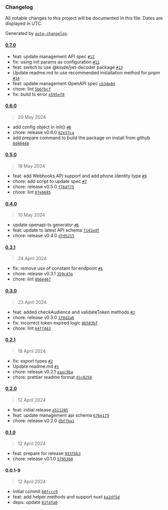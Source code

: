 ### Changelog

All notable changes to this project will be documented in this file. Dates are displayed in UTC.

Generated by [`auto-changelog`](https://github.com/CookPete/auto-changelog).

#### [0.7.0](https://github.com/kinde-oss/kinde-management-sdk-js/compare/0.6.0...0.7.0)

- feat: update management API spec [`#12`](https://github.com/kinde-oss/kinde-management-sdk-js/pull/12)
- fix: using init params as configuration [`#11`](https://github.com/kinde-oss/kinde-management-sdk-js/pull/11)
- feat: switch to use @kinde/jwt-decoder package [`#13`](https://github.com/kinde-oss/kinde-management-sdk-js/pull/13)
- Update readme.md to use recommended installation method for pnpm [`#14`](https://github.com/kinde-oss/kinde-management-sdk-js/pull/14)
- feat: update management OpenAPI spec [`cb3de8d`](https://github.com/kinde-oss/kinde-management-sdk-js/commit/cb3de8d073da43b0e0a7e5c8f70b872918d525b2)
- chore: lint [`5b6fbcf`](https://github.com/kinde-oss/kinde-management-sdk-js/commit/5b6fbcfeaf1fa0ce22f8206017b3be98277a52b9)
- fix: build ts error [`e595ef0`](https://github.com/kinde-oss/kinde-management-sdk-js/commit/e595ef06e50c42471fd9611f82b8fb81567d1811)

#### [0.6.0](https://github.com/kinde-oss/kinde-management-sdk-js/compare/0.5.0...0.6.0)

> 20 May 2024

- add config object in init() [`#8`](https://github.com/kinde-oss/kinde-management-sdk-js/pull/8)
- chore: release v0.6.0 [`82e37ca`](https://github.com/kinde-oss/kinde-management-sdk-js/commit/82e37caa5751d430415e89a4516e658b1c9889a2)
- add prepare command to build the package on install from github [`8d40448`](https://github.com/kinde-oss/kinde-management-sdk-js/commit/8d40448cb02e0a16ad10181c99e0def921e05dc6)

#### [0.5.0](https://github.com/kinde-oss/kinde-management-sdk-js/compare/0.4.0...0.5.0)

> 18 May 2024

- feat: add Webhooks API support and add phone identity type [`#9`](https://github.com/kinde-oss/kinde-management-sdk-js/pull/9)
- chore: add script to update spec [`#7`](https://github.com/kinde-oss/kinde-management-sdk-js/pull/7)
- chore: release v0.5.0 [`f764f75`](https://github.com/kinde-oss/kinde-management-sdk-js/commit/f764f7543c810cad4a236c780acb999a226b4dca)
- chore: lint [`07eb685`](https://github.com/kinde-oss/kinde-management-sdk-js/commit/07eb68569668752adecdd347f722a4057e582240)

#### [0.4.0](https://github.com/kinde-oss/kinde-management-sdk-js/compare/0.3.1...0.4.0)

> 10 May 2024

- update openapi-ts generator [`#6`](https://github.com/kinde-oss/kinde-management-sdk-js/pull/6)
- feat: update to latest API schema [`f141edf`](https://github.com/kinde-oss/kinde-management-sdk-js/commit/f141edff0d86bf0e85183738219af04f334a173d)
- chore: release v0.4.0 [`dfd5215`](https://github.com/kinde-oss/kinde-management-sdk-js/commit/dfd5215966c26e3f2371b302f7ea43e16c7e9baf)

#### [0.3.1](https://github.com/kinde-oss/kinde-management-sdk-js/compare/0.3.0...0.3.1)

> 24 April 2024

- fix: remove use of constant for endpoint [`#4`](https://github.com/kinde-oss/kinde-management-sdk-js/pull/4)
- chore: release v0.3.1 [`359c43a`](https://github.com/kinde-oss/kinde-management-sdk-js/commit/359c43abdfc6cad875a5b8dd2556135678e2a14d)
- chore: lint [`0b6e467`](https://github.com/kinde-oss/kinde-management-sdk-js/commit/0b6e467d03056907f479c9e835ec4d85c18f7092)

#### [0.3.0](https://github.com/kinde-oss/kinde-management-sdk-js/compare/0.2.1...0.3.0)

> 23 April 2024

- feat: added checkAudience and validateToken methods [`#3`](https://github.com/kinde-oss/kinde-management-sdk-js/pull/3)
- chore: release v0.3.0 [`1f8d2a6`](https://github.com/kinde-oss/kinde-management-sdk-js/commit/1f8d2a68c4e332eaa9b2dc382410195213aa538e)
- fix: incorrect token expired logic [`86583bf`](https://github.com/kinde-oss/kinde-management-sdk-js/commit/86583bf166352219cdac233e91fe3efc1aee9ecb)
- chore: lint [`64ff463`](https://github.com/kinde-oss/kinde-management-sdk-js/commit/64ff463363cefa89251f36e0d1f2ec5747014331)

#### [0.2.1](https://github.com/kinde-oss/kinde-management-sdk-js/compare/0.2.0...0.2.1)

> 18 April 2024

- fix: export types [`#2`](https://github.com/kinde-oss/kinde-management-sdk-js/pull/2)
- Update readme.md [`#1`](https://github.com/kinde-oss/kinde-management-sdk-js/pull/1)
- chore: release v0.2.1 [`aaac9ba`](https://github.com/kinde-oss/kinde-management-sdk-js/commit/aaac9bad99a6f85cfdf341ecb273a88e262e5740)
- chore: prettier readme format [`d1c8250`](https://github.com/kinde-oss/kinde-management-sdk-js/commit/d1c825059517c503c1ed198a1b1b4108ae7a9e63)

#### [0.2.0](https://github.com/kinde-oss/kinde-management-sdk-js/compare/0.1.0...0.2.0)

> 12 April 2024

- feat: initial release [`a511285`](https://github.com/kinde-oss/kinde-management-sdk-js/commit/a511285400d834a2f34013b74d363ddc15c78f0e)
- feat: update management api schema [`676e175`](https://github.com/kinde-oss/kinde-management-sdk-js/commit/676e175bb4ebd671c9a9dbee279a9b87271d2058)
- chore: release v0.2.0 [`dbf7ba1`](https://github.com/kinde-oss/kinde-management-sdk-js/commit/dbf7ba1c583af054b36ee125d6312f592d25ac6c)

#### [0.1.0](https://github.com/kinde-oss/kinde-management-sdk-js/compare/0.0.1-9...0.1.0)

> 12 April 2024

- feat: prepare for release [`933fbb3`](https://github.com/kinde-oss/kinde-management-sdk-js/commit/933fbb332b10b0d2ed0d9a12c3da0a89490ca96d)
- chore: release v0.1.0 [`5795368`](https://github.com/kinde-oss/kinde-management-sdk-js/commit/579536883059315574129af6fb1b4895e88d38e0)

#### 0.0.1-9

> 12 April 2024

- initial commit [`60fccc9`](https://github.com/kinde-oss/kinde-management-sdk-js/commit/60fccc9d205251975f2abb17d47820e02d969470)
- feat: add helper methods and support nuxt [`6a2df5d`](https://github.com/kinde-oss/kinde-management-sdk-js/commit/6a2df5d06242c37fc3628ac5cfe526b196b4fefd)
- deps: update [`81f4fa0`](https://github.com/kinde-oss/kinde-management-sdk-js/commit/81f4fa00ee208936ae43b9f8951b867c1dc1e987)
